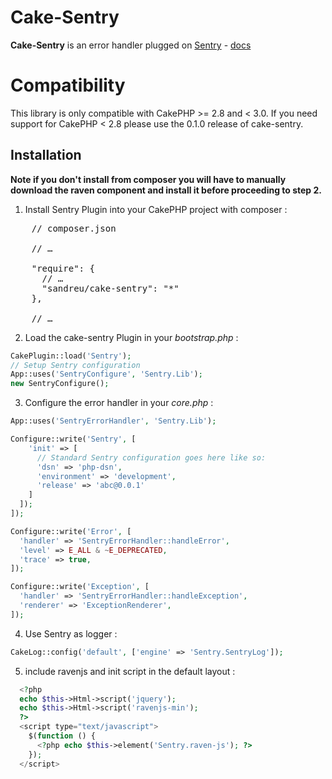 # Cake-Sentry

**Cake-Sentry** is an error handler plugged on [Sentry](http://www.getsentry.com) - [docs](http://sentry.readthedocs.org/en/latest/quickstart/index.html#setting-up-an-environment)

# Compatibility

This library is only compatible with CakePHP >= 2.8 and < 3.0. If you need support for CakePHP < 2.8 please use the 0.1.0 release of cake-sentry.

## Installation

**Note if you don't install from composer you will have to manually download the raven component and install it before proceeding to step 2.**

1. Install Sentry Plugin into your CakePHP project with composer :
<pre>
    // composer.json
    
    // …

    "require": {
      // …
      "sandreu/cake-sentry": "*"
    },

    // …
</pre>

2. Load the cake-sentry Plugin in your _bootstrap.php_ :

```php
CakePlugin::load('Sentry');
// Setup Sentry configuration
App::uses('SentryConfigure', 'Sentry.Lib');
new SentryConfigure();
```

3. Configure the error handler in your _core.php_ :

```php
App::uses('SentryErrorHandler', 'Sentry.Lib');

Configure::write('Sentry', [
    'init' => [
      // Standard Sentry configuration goes here like so:
      'dsn' => 'php-dsn',
      'environment' => 'development',
      'release' => 'abc@0.0.1'
    ]
  ]);
]);

Configure::write('Error', [
  'handler' => 'SentryErrorHandler::handleError',
  'level' => E_ALL & ~E_DEPRECATED,
  'trace' => true,
]);

Configure::write('Exception', [
  'handler' => 'SentryErrorHandler::handleException',
  'renderer' => 'ExceptionRenderer',
]);
```

4. Use Sentry as logger :

```php
CakeLog::config('default', ['engine' => 'Sentry.SentryLog']);
```

5. include ravenjs and init script in the default layout :

```php
  <?php
  echo $this->Html->script('jquery');
  echo $this->Html->script('ravenjs-min');
  ?>
  <script type="text/javascript">
    $(function () {
      <?php echo $this->element('Sentry.raven-js'); ?>
    });
  </script>
```
